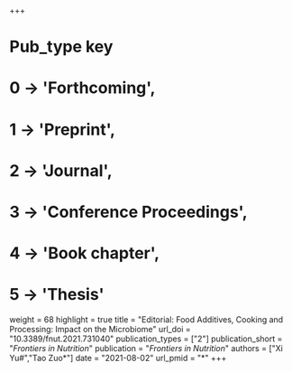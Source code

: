 +++
# Pub_type key
# 0 -> 'Forthcoming',
# 1 -> 'Preprint',
# 2 -> 'Journal',
# 3 -> 'Conference Proceedings',
# 4 -> 'Book chapter',
# 5 -> 'Thesis'

weight = 68
highlight = true
title = "Editorial: Food Additives, Cooking and Processing: Impact on the Microbiome"
url_doi = "10.3389/fnut.2021.731040"
publication_types = ["2"]
publication_short = "*Frontiers in Nutrition*"
publication = "*Frontiers in Nutrition*"
authors = ["Xi Yu#","Tao Zuo*"]
date = "2021-08-02"
url_pmid = "*"
+++
